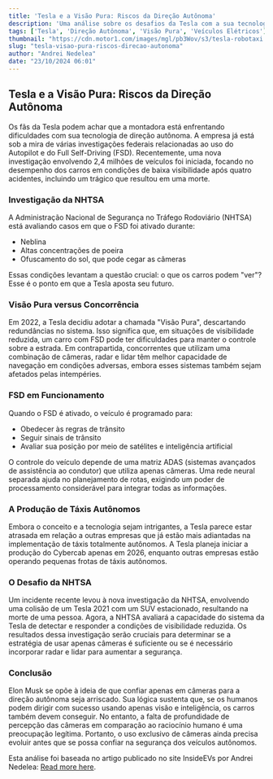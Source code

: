 ```yaml
---
title: 'Tesla e a Visão Pura: Riscos da Direção Autônoma'
description: 'Uma análise sobre os desafios da Tesla com a sua tecnologia de direção autônoma e a investigação da NHTSA.'
tags: ['Tesla', 'Direção Autônoma', 'Visão Pura', 'Veículos Elétricos']
thumbnail: "https://cdn.motor1.com/images/mgl/pb3Wov/s3/tesla-robotaxi.jpg"
slug: "tesla-visao-pura-riscos-direcao-autonoma"
author: "Andrei Nedelea"
date: "23/10/2024 06:01"
---
```


## Tesla e a Visão Pura: Riscos da Direção Autônoma

Os fãs da Tesla podem achar que a montadora está enfrentando dificuldades com sua tecnologia de direção autônoma. A empresa já está sob a mira de várias investigações federais relacionadas ao uso do Autopilot e do Full Self-Driving (FSD). Recentemente, uma nova investigação envolvendo 2,4 milhões de veículos foi iniciada, focando no desempenho dos carros em condições de baixa visibilidade após quatro acidentes, incluindo um trágico que resultou em uma morte.

### Investigação da NHTSA

A Administração Nacional de Segurança no Tráfego Rodoviário (NHTSA) está avaliando casos em que o FSD foi ativado durante:
- Neblina
- Altas concentrações de poeira
- Ofuscamento do sol, que pode cegar as câmeras

Essas condições levantam a questão crucial: o que os carros podem "ver"? Esse é o ponto em que a Tesla aposta seu futuro.

### Visão Pura versus Concorrência

Em 2022, a Tesla decidiu adotar a chamada "Visão Pura", descartando redundâncias no sistema. Isso significa que, em situações de visibilidade reduzida, um carro com FSD pode ter dificuldades para manter o controle sobre a estrada. Em contrapartida, concorrentes que utilizam uma combinação de câmeras, radar e lidar têm melhor capacidade de navegação em condições adversas, embora esses sistemas também sejam afetados pelas intempéries.

### FSD em Funcionamento

Quando o FSD é ativado, o veículo é programado para:
- Obedecer às regras de trânsito
- Seguir sinais de trânsito
- Avaliar sua posição por meio de satélites e inteligência artificial

O controle do veículo depende de uma matriz ADAS (sistemas avançados de assistência ao condutor) que utiliza apenas câmeras. Uma rede neural separada ajuda no planejamento de rotas, exigindo um poder de processamento considerável para integrar todas as informações.

### A Produção de Táxis Autônomos

Embora o conceito e a tecnologia sejam intrigantes, a Tesla parece estar atrasada em relação a outras empresas que já estão mais adiantadas na implementação de táxis totalmente autônomos. A Tesla planeja iniciar a produção do Cybercab apenas em 2026, enquanto outras empresas estão operando pequenas frotas de táxis autônomos.

### O Desafio da NHTSA

Um incidente recente levou à nova investigação da NHTSA, envolvendo uma colisão de um Tesla 2021 com um SUV estacionado, resultando na morte de uma pessoa. Agora, a NHTSA avaliará a capacidade do sistema da Tesla de detectar e responder a condições de visibilidade reduzida. Os resultados dessa investigação serão cruciais para determinar se a estratégia de usar apenas câmeras é suficiente ou se é necessário incorporar radar e lidar para aumentar a segurança.

### Conclusão

Elon Musk se opõe à ideia de que confiar apenas em câmeras para a direção autônoma seja arriscado. Sua lógica sustenta que, se os humanos podem dirigir com sucesso usando apenas visão e inteligência, os carros também devem conseguir. No entanto, a falta de profundidade de percepção das câmeras em comparação ao raciocínio humano é uma preocupação legítima. Portanto, o uso exclusivo de câmeras ainda precisa evoluir antes que se possa confiar na segurança dos veículos autônomos.

Esta análise foi baseada no artigo publicado no site InsideEVs por Andrei Nedelea: [Read more here](https://insideevs.com/news/738204/tesla-pure-vision-camera-only/).
